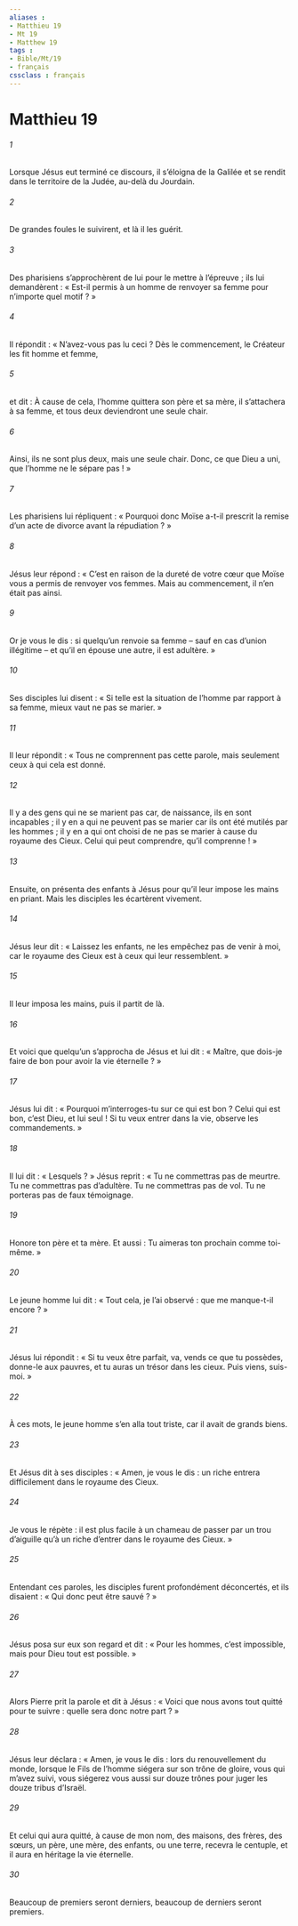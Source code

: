 ```yaml
---
aliases : 
- Matthieu 19
- Mt 19
- Matthew 19
tags : 
- Bible/Mt/19
- français
cssclass : français
---
```


# Matthieu 19

###### 1
Lorsque Jésus eut terminé ce discours, il s’éloigna de la Galilée et se rendit dans le territoire de la Judée, au-delà du Jourdain.
###### 2
De grandes foules le suivirent, et là il les guérit.
###### 3
Des pharisiens s’approchèrent de lui pour le mettre à l’épreuve ; ils lui demandèrent : « Est-il permis à un homme de renvoyer sa femme pour n’importe quel motif ? »
###### 4
Il répondit : « N’avez-vous pas lu ceci ? Dès le commencement, le Créateur les fit homme et femme,
###### 5
et dit :
À cause de cela, l’homme quittera son père et sa mère,
il s’attachera à sa femme,
et tous deux deviendront une seule chair.
###### 6
Ainsi, ils ne sont plus deux, mais une seule chair. Donc, ce que Dieu a uni, que l’homme ne le sépare pas ! »
###### 7
Les pharisiens lui répliquent : « Pourquoi donc Moïse a-t-il prescrit la remise d’un acte de divorce avant la répudiation ? »
###### 8
Jésus leur répond : « C’est en raison de la dureté de votre cœur que Moïse vous a permis de renvoyer vos femmes. Mais au commencement, il n’en était pas ainsi.
###### 9
Or je vous le dis : si quelqu’un renvoie sa femme – sauf en cas d’union illégitime – et qu’il en épouse une autre, il est adultère. »
###### 10
Ses disciples lui disent : « Si telle est la situation de l’homme par rapport à sa femme, mieux vaut ne pas se marier. »
###### 11
Il leur répondit : « Tous ne comprennent pas cette parole, mais seulement ceux à qui cela est donné.
###### 12
Il y a des gens qui ne se marient pas car, de naissance, ils en sont incapables ; il y en a qui ne peuvent pas se marier car ils ont été mutilés par les hommes ; il y en a qui ont choisi de ne pas se marier à cause du royaume des Cieux. Celui qui peut comprendre, qu’il comprenne ! »
###### 13
Ensuite, on présenta des enfants à Jésus pour qu’il leur impose les mains en priant. Mais les disciples les écartèrent vivement.
###### 14
Jésus leur dit : « Laissez les enfants, ne les empêchez pas de venir à moi, car le royaume des Cieux est à ceux qui leur ressemblent. »
###### 15
Il leur imposa les mains, puis il partit de là.
###### 16
Et voici que quelqu’un s’approcha de Jésus et lui dit : « Maître, que dois-je faire de bon pour avoir la vie éternelle ? »
###### 17
Jésus lui dit : « Pourquoi m’interroges-tu sur ce qui est bon ? Celui qui est bon, c’est Dieu, et lui seul ! Si tu veux entrer dans la vie, observe les commandements. »
###### 18
Il lui dit : « Lesquels ? » Jésus reprit :
« Tu ne commettras pas de meurtre.
Tu ne commettras pas d’adultère.
Tu ne commettras pas de vol.
Tu ne porteras pas de faux témoignage.
###### 19
Honore ton père et ta mère.
Et aussi :
Tu aimeras ton prochain comme toi-même. »
###### 20
Le jeune homme lui dit : « Tout cela, je l’ai observé : que me manque-t-il encore ? »
###### 21
Jésus lui répondit : « Si tu veux être parfait, va, vends ce que tu possèdes, donne-le aux pauvres, et tu auras un trésor dans les cieux. Puis viens, suis-moi. »
###### 22
À ces mots, le jeune homme s’en alla tout triste, car il avait de grands biens.
###### 23
Et Jésus dit à ses disciples : « Amen, je vous le dis : un riche entrera difficilement dans le royaume des Cieux.
###### 24
Je vous le répète : il est plus facile à un chameau de passer par un trou d’aiguille qu’à un riche d’entrer dans le royaume des Cieux. »
###### 25
Entendant ces paroles, les disciples furent profondément déconcertés, et ils disaient : « Qui donc peut être sauvé ? »
###### 26
Jésus posa sur eux son regard et dit : « Pour les hommes, c’est impossible, mais pour Dieu tout est possible. »
###### 27
Alors Pierre prit la parole et dit à Jésus : « Voici que nous avons tout quitté pour te suivre : quelle sera donc notre part ? »
###### 28
Jésus leur déclara : « Amen, je vous le dis : lors du renouvellement du monde, lorsque le Fils de l’homme siégera sur son trône de gloire, vous qui m’avez suivi, vous siégerez vous aussi sur douze trônes pour juger les douze tribus d’Israël.
###### 29
Et celui qui aura quitté, à cause de mon nom, des maisons, des frères, des sœurs, un père, une mère, des enfants, ou une terre, recevra le centuple, et il aura en héritage la vie éternelle.
###### 30
Beaucoup de premiers seront derniers, beaucoup de derniers seront premiers.
